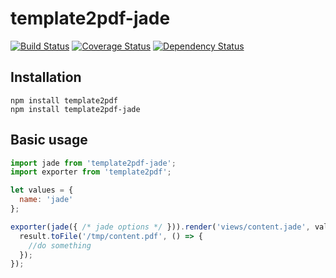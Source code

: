 template2pdf-jade
========================

[![Build Status](https://travis-ci.org/holyshared/template2pdf-jade.svg?branch=master)](https://travis-ci.org/holyshared/template2pdf-jade)
[![Coverage Status](https://coveralls.io/repos/holyshared/template2pdf-jade/badge.svg?branch=master&service=github)](https://coveralls.io/github/holyshared/template2pdf-jade?branch=master)
[![Dependency Status](https://www.versioneye.com/user/projects/55feb01b601dd9001500003d/badge.svg?style=flat)](https://www.versioneye.com/user/projects/55feb01b601dd9001500003d)

Installation
------------------------

	npm install template2pdf
	npm install template2pdf-jade

Basic usage
------------------------

```js
import jade from 'template2pdf-jade';
import exporter from 'template2pdf';

let values = {
  name: 'jade'
};

exporter(jade({ /* jade options */ })).render('views/content.jade', values).then((result) => {
  result.toFile('/tmp/content.pdf', () => {
	//do something
  });
});
```
